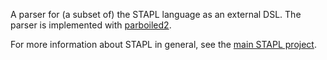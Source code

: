 A parser for (a subset of) the STAPL language as an external DSL.
The parser is implemented with [parboiled2][2].

For more information about STAPL in general, see the [main STAPL project][1].

 [1]: https://github.com/stapl-dsl/stapl-core
 [2]: https://github.com/sirthias/parboiled2
